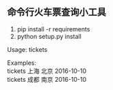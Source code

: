 ## 命令行火车票查询小工具

1. pip install -r requirements
2. python setup.py install

Usage:
    tickets  <from> <to> <date>

Examples:<br>
    tickets 上海 北京 2016-10-10<br>
    tickets  成都 南京 2016-10-10